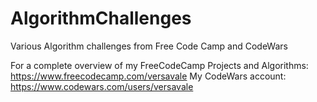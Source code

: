 # AlgorithmChallenges
Various Algorithm challenges from Free Code Camp and CodeWars

For a complete overview of my FreeCodeCamp Projects and Algorithms: https://www.freecodecamp.com/versavale
My CodeWars account: https://www.codewars.com/users/versavale
